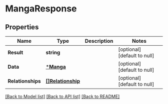 # MangaResponse

## Properties
Name | Type | Description | Notes
------------ | ------------- | ------------- | -------------
**Result** | **string** |  | [optional] [default to null]
**Data** | [***Manga**](Manga.md) |  | [optional] [default to null]
**Relationships** | [**[]Relationship**](Relationship.md) |  | [optional] [default to null]

[[Back to Model list]](../README.md#documentation-for-models) [[Back to API list]](../README.md#documentation-for-api-endpoints) [[Back to README]](../README.md)

